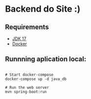 # Backend do Site :)

## Requirements

- [JDK 17](https://www.oracle.com/java/technologies/javase/jdk17-archive-downloads.html)
- [Docker](https://www.docker.com/products/docker-desktop/)

## Runnning aplication local:

`````shell

# Start docker-compose
docker-compose up -d java_db

# Run the web server
mvn spring-boot:run

`````
